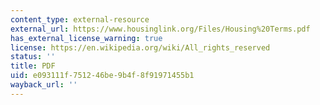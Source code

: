 ```yaml
---
content_type: external-resource
external_url: https://www.housinglink.org/Files/Housing%20Terms.pdf
has_external_license_warning: true
license: https://en.wikipedia.org/wiki/All_rights_reserved
status: ''
title: PDF
uid: e093111f-7512-46be-9b4f-8f91971455b1
wayback_url: ''
---
```

